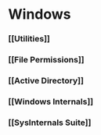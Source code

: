 # Windows
### [[Utilities]]
### [[File Permissions]]
### [[Active Directory]]
### [[Windows Internals]]
### [[SysInternals Suite]]